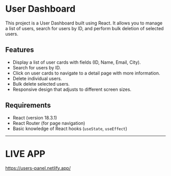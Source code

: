 # User Dashboard

This project is a User Dashboard built using React. It allows you to manage a list of users, search for users by ID, and perform bulk deletion of selected users.

## Features

- Display a list of user cards with fields (ID, Name, Email, City).
- Search for users by ID.
- Click on user cards to navigate to a detail page with more information.
- Delete individual users.
- Bulk delete selected users.
- Responsive design that adjusts to different screen sizes.

## Requirements

- React (version 18.3.1)
- React Router (for page navigation)
- Basic knowledge of React hooks (`useState`, `useEffect`)

---

# LIVE APP

https://users-panel.netlify.app/
